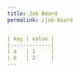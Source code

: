 ```yaml
---
title: Job Board
permalink: /job-board


| key | value | 
|-------------|
| a   | 1     |
| b   | 2     |
---
```


